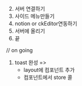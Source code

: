 2. 서버 연결하기
3. 사이드 메뉴만들기
4. notion or ckEditor연동하기
5. 서버에 올리기
6. 끝

// on going

1. toast 완성 =>
   - layout에 컴포넌트 추가
   - 컴포넌트에서 store 콜

